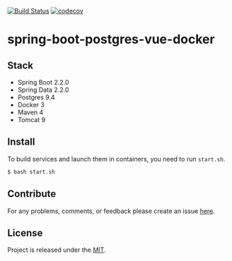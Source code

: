 [![Build Status](https://travis-ci.org/egnaf/spring-boot-docker-example.svg)](https://travis-ci.org/egnaf/spring-boot-docker-example)
[![codecov](https://codecov.io/gh/egnaf/spring-boot-docker-example/branch/dev/graph/badge.svg)](https://codecov.io/gh/egnaf/spring-boot-docker-example)
# spring-boot-postgres-vue-docker

## Stack
- Spring Boot 2.2.0
- Spring Data 2.2.0
- Postgres 9.4
- Docker 3
- Maven 4
- Tomcat 9

## Install
To build services and launch them in containers, you need to run `start.sh`.
```bash
$ bash start.sh
```

## Contribute
For any problems, comments, or feedback please create an issue 
[here](https://github.com/egnaf/spring-boot-docker-example/issues).
<br>

## License
Project is released under the [MIT](https://en.wikipedia.org/wiki/MIT_License).
